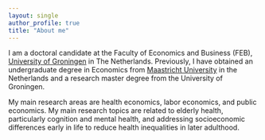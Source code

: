 ```yaml
---
layout: single
author_profile: true
title: "About me"
---
```



I am a doctoral candidate at the Faculty of Economics and Business (FEB), [University of Groningen] in The Netherlands. Previously, I have obtained an undergraduate degree in Economics from [Maastricht University] in the Netherlands and a research master degree from the University of Groningen. 
<!-- I apply causal inference; "applied microeconometrician" for job applications
could add orcid in the future -->
<!-- My advisors are [Gerard van den Berg] and [Bertrand Achou].  -->

My main research areas are health economics, labor economics, and public economics. 
My main research topics are related to elderly health, particularly cognition and mental health, and addressing socioeconomic differences early in life to reduce health inequalities in later adulthood.

<!-- In my current research I study the presence of unobserved heterogeneity in health, and how informal care replaces more expensive formal alternatives.  -->
<!-- My research focuses primarily on Chinese institutional settings.  -->
<!-- I am an applied microeconometrician who works on the economics of aging, particularly the intersection of health, saving behavior, and social insurance. In my job market paper, I examine the determinants of long-term care use, including informal care provision, the need for care, and economic resources.
Need to add more on money/insurance/costs/
 -->

[//]: # (Links)
   [University of Groningen]: <https://www.rug.nl/feb/?lang=en>
   [Maastricht University]:   <https://www.maastrichtuniversity.nl/about-um/faculties/school-business-and-economics>
   [Gerard van den Berg]: <https://www.rug.nl/staff/gerard.van.den.berg/>
   [Bertrand Achou]: <https://sites.google.com/site/bertrandachou/home/>
